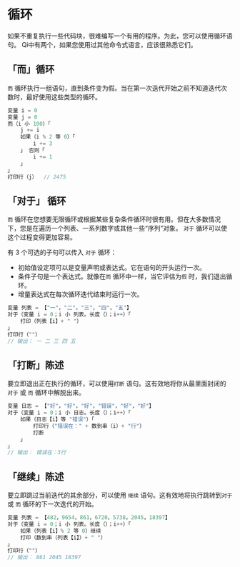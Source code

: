 # 循环
如果不重复执行一些代码块，很难编写一个有用的程序。为此，您可以使用循环语句。 Qi中有两个，如果您使用过其他命令式语言，应该很熟悉它们。
## 「而」循环
```而``` 循环执行一组语句，直到条件变为假。当在第一次迭代开始之前不知道迭代次数时，最好使用这些类型的循环。
```c
变量 i = 0
变量 j = 0
而（i 小 100）「
    j += i
    如果（i % 2 等 0）「
        i += 3
    」 否则「
        i += 1
    」
」
打印行（j）  // 2475
```
## 「对于」 循环
```而``` 循环在您想要无限循环或根据某些复杂条件循环时很有用。但在大多数情况下，您是在遍历一个列表、一系列数字或其他一些“序列”对象。 ```对于``` 循环可以使这个过程变得更加容易。

有 3 个可选的子句可以传入 ```对于``` 循环：
- 初始值设定项可以是变量声明或表达式。它在语句的开头运行一次。
- 条件子句是一个表达式。就像在```而``` 循环中一样，当它评估为```假``` 时，我们退出循环。
- 增量表达式在每次循环迭代结束时运行一次。
```c
变量 列表 = 【"一"，"二"，"三"，"四"，"五"】
对于（变量 i = 0；i 小 列表。长度（）；i++）「
    打印（列表【i】+ " "）
」
打印行（""）
// 输出： 一 二 三 四 五
```

## 「打断」陈述
要立即退出正在执行的循环，可以使用```打断``` 语句。这有效地将你从最里面封闭的 ```对于``` 或 ```而``` 循环中解脱出来。
```c
变量 日志 = 【"好"，"好"，"好"，"错误"，"好"，"好"】
对于（变量 i = 0；i 小 日志。长度（）；i++）「
    如果（日志【i】等 "错误"）「
        打印行（"错误在：" + 数到串（i）+ "行"）
        打断
    」
」
// 输出： 错误在：3行
```
## 「继续」陈述
要立即跳过当前迭代的其余部分，可以使用 ```继续``` 语句。这有效地将执行跳转到```对于``` 或 ```而``` 循环的下一次迭代的开始。
```c
变量 列表 = 【482，9654，861，6720，5738，2045，18397】
对于（变量 i = 0；i 小 列表。长度（）；i++）「
    如果（列表【i】% 2 等 0）继续
    打印（数到串（列表【i】）+ " "）
」
打印行（""）
// 输出： 861 2045 18397
```